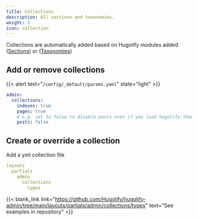 ```yaml
---
title: Collections
description: All sections and taxonomies.
weight: 2
icon: collection
---
```


Collections are automatically added based on Hugolify modules added ([Sections](/docs/sections/)) or ([Taxonomies](/docs/taxonomies/))

## Add or remove collections

{{< alert text="`/config/_default/params.yaml`" state="light" >}}

```yml
admin:
  collections:
    indexes: true
    pages: true
    # e.g. set to false to disable posts even if you load hugolify-theme-posts
    posts: false 
```

## Create or override a collection

Add a yml collection file

```yml
layouts
  partials
    admin
      collections
        types
```

{{< blank_link link="https://github.com/Hugolify/hugolify-admin/tree/main/layouts/partials/admin/collections/types" text="See examples in repository" >}}
